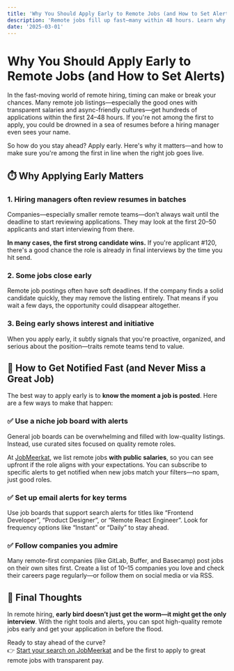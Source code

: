 ```yaml
---
title: 'Why You Should Apply Early to Remote Jobs (and How to Set Alerts)'
description: 'Remote jobs fill up fast—many within 48 hours. Learn why applying early gives you a competitive edge and how to set alerts so you never miss a great opportunity.'
date: '2025-03-01'
---
```


# Why You Should Apply Early to Remote Jobs (and How to Set Alerts)

In the fast-moving world of remote hiring, timing can make or break your chances. Many remote job listings—especially the good ones with transparent salaries and async-friendly cultures—get hundreds of applications within the first 24–48 hours. If you're not among the first to apply, you could be drowned in a sea of resumes before a hiring manager even sees your name.

So how do you stay ahead? Apply early. Here's why it matters—and how to make sure you're among the first in line when the right job goes live.

## ⏱️ Why Applying Early Matters

### 1. **Hiring managers often review resumes in batches**

Companies—especially smaller remote teams—don’t always wait until the deadline to start reviewing applications. They may look at the first 20–50 applicants and start interviewing from there.

**In many cases, the first strong candidate wins.** If you're applicant #120, there's a good chance the role is already in final interviews by the time you hit send.

### 2. **Some jobs close early**

Remote job postings often have soft deadlines. If the company finds a solid candidate quickly, they may remove the listing entirely. That means if you wait a few days, the opportunity could disappear altogether.

### 3. **Being early shows interest and initiative**

When you apply early, it subtly signals that you're proactive, organized, and serious about the position—traits remote teams tend to value.

## 🔔 How to Get Notified Fast (and Never Miss a Great Job)

The best way to apply early is to **know the moment a job is posted**. Here are a few ways to make that happen:

### ✅ Use a niche job board with alerts

General job boards can be overwhelming and filled with low-quality listings. Instead, use curated sites focused on quality remote roles.

At [JobMeerkat](https://jobmeerkat.com), we list remote jobs **with public salaries**, so you can see upfront if the role aligns with your expectations. You can subscribe to specific alerts to get notified when new jobs match your filters—no spam, just good roles.

### ✅ Set up email alerts for key terms

Use job boards that support search alerts for titles like “Frontend Developer”, “Product Designer”, or “Remote React Engineer”. Look for frequency options like “Instant” or “Daily” to stay ahead.

### ✅ Follow companies you admire

Many remote-first companies (like GitLab, Buffer, and Basecamp) post jobs on their own sites first. Create a list of 10–15 companies you love and check their careers page regularly—or follow them on social media or via RSS.

## 🧭 Final Thoughts

In remote hiring, **early bird doesn’t just get the worm—it might get the only interview**. With the right tools and alerts, you can spot high-quality remote jobs early and get your application in before the flood.

Ready to stay ahead of the curve?  
👉 [Start your search on JobMeerkat](https://jobmeerkat.com) and be the first to apply to great remote jobs with transparent pay.
